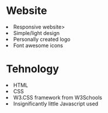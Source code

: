 # Website
  
  <li>Responsive website></li>
  <li>Simple/light design</li>
  <li>Personally created logo</li>
  <li>Font awesome icons</li>

# Tehnology
  
  <li>HTML</li>
  <li>CSS</li>
  <li>W3.CSS framework from W3Schools</li>
  <li>Insignificantly little Javascript used</li>
  
